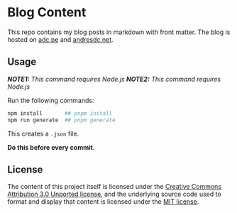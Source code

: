 # Blog Content

This repo contains my blog posts in markdown with front matter. The blog is hosted on
[adc.pe](https://adc.pe) and [andresdc.net](https://andresdc.net).

## Usage

_**NOTE1:** This command requires Node.js_ _**NOTE2:** This command requires Node.js_

Run the following commands:

```bash
npm install       ## pnpm install
npm run generate  ## pnpm generate
```

This creates a `.json` file.

**Do this before every commit.**

## License

The content of this project itself is licensed under the
[Creative Commons Attribution 3.0 Unported license](https://creativecommons.org/licenses/by/3.0/),
and the underlying source code used to format and display that content is licensed under the
[MIT license](https://github.com/github/choosealicense.com/blob/gh-pages/LICENSE.md).
